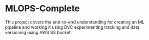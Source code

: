 # MLOPS-Complete
This project covers the end-to-end understanding for creating an ML pipeline and working it using DVC experimenting tracking and data versioning using AWS S3 bucket.
